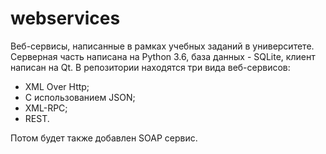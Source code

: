 # webservices
Веб-сервисы, написанные в рамках учебных заданий в университете. Серверная часть написана на Python 3.6, база данных - SQLite, клиент написан на Qt.
В репозитории находятся три вида веб-сервисов:
- XML Over Http;
- С использованием JSON;
- XML-RPC;
- REST.  

Потом будет также добавлен SOAP сервис.
